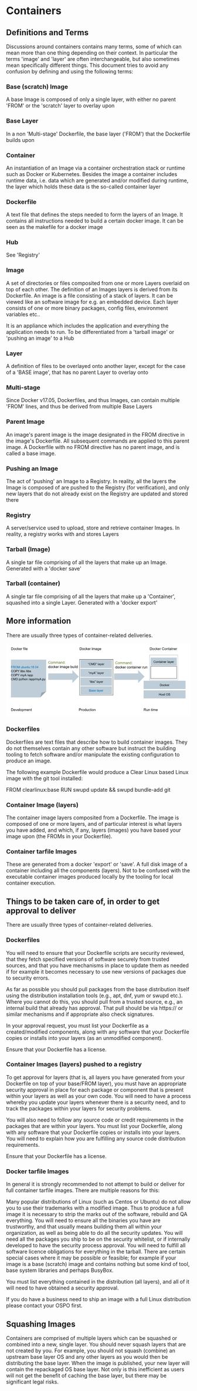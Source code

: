 # Containers

## Definitions and Terms

Discussions around containers contains many terms, some of which can mean more than one thing depending on their context. In particular the terms 'image' and 'layer' are often interchangeable, but also sometimes mean specifically different things. This document tries to avoid any confusion by defining and using the following terms:

### Base (scratch) Image
A base Image is composed of only a single layer, with either no parent 'FROM' or the 'scratch' layer to overlay upon

### Base Layer
In a non 'Multi-stage' Dockerfile, the base layer ('FROM') that the Dockerfile builds upon

### Container
An instantiation of an Image via a container orchestration stack or runtime such as Docker or Kubernetes. Besides the image a container includes runtime data, i.e. data which are generated and/or modified during runtime, the layer which holds these data is the so-called container layer

### Dockerfile
A text file that defines the steps needed to form the layers of an Image. It contains all instructions needed to build a certain docker image. It can be seen as the makefile for a docker image

### Hub
See 'Registry'

### Image
A set of directories or files composited from one or more Layers overlaid on top of each other. The definition of an Images layers is derived from its Dockerfile. An image is a file consisting of a stack of layers. It can be viewed like an software image for e.g. an embedded device. Each layer consists of one or more binary packages, config files, environment variables etc.. 

It is an appliance which includes the application and everything the application needs to run. To be differentiated from a 'tarball image' or 'pushing an image' to a Hub

### Layer
A definition of files to be overlayed onto another layer, except for the case of a 'BASE image', that has no parent Layer to overlay onto

### Multi-stage
Since Docker v17.05, Dockerfiles, and thus Images, can contain multiple 'FROM' lines, and thus be derived from multiple Base Layers

### Parent Image
An image's parent image is the image designated in the FROM directive in the image's Dockerfile. All subsequent commands are applied to this parent image. A Dockerfile with no FROM directive has no parent image, and is called a base image.

### Pushing an Image
The act of 'pushing' an Image to a Registry. In reality, all the layers the Image is composed of are pushed to the Registry (for verification), and only new layers that do not already exist on the Registry are updated and stored there

### Registry
A server/service used to upload, store and retrieve container Images. In reality, a registry works with and stores Layers

### Tarball (Image)
A single tar file comprising of all the layers that make up an Image. Generated with a 'docker save'

### Tarball (container)
A single tar file comprising of all the layers that make up a 'Container', squashed into a single Layer. Generated with a 'docker export'

## More information

There are usually three types of container-related deliveries.

![Relation-file-image-container](../docs/img/Relation-file-image-container.png)

### Dockerfiles

Dockerfiles are text files that describe how to build container images. They do not themselves contain any other software but instruct the building tooling to fetch software and/or manipulate the existing configuration to produce an image.

The following example Dockerfile would produce a Clear Linux based Linux image with the git tool installed:

FROM clearlinux:base
RUN swupd update && swupd bundle-add git

### Container Image (layers)

The container image layers composited from a Dockerfile. The image is composed of one or more layers, and of particular interest is what layers you have added, and which, if any, layers (images) you have based your image upon (the FROMs in your Dockerfile).

### Container tarfile Images

These are generated from a docker 'export' or 'save'. A full disk image of a container including all the components (layers).  Not to be confused with the executable container images produced locally by the tooling for local container execution.


## Things to be taken care of, in order to get approval to deliver

There are usually three types of container-related deliveries.

### Dockerfiles

You will need to ensure that your Dockerfile scripts are security reviewed, that they fetch specified versions of software securely from trusted sources, and that you have mechanisms in place to update them as needed if for example it becomes necessary to use new versions of packages due to security errors.

As far as possible you should pull packages from the base distribution itself using the distribution installation tools (e.g., apt, dnf, yum or swupd etc.). Where you cannot do this, you should pull from a trusted source, e.g., an internal build that already has approval. That pull should be via https:// or similar mechanisms and if appropriate also check signatures.

In your approval request, you must list your Dockerfile as a created/modified components, along with any software that your Dockerfile copies or installs into your layers (as an unmodified component).

Ensure that your Dockerfile has a license.

### Container Images (layers) pushed to a registry

To get approval for layers (that is, all layers you have generated from your Dockerfile on top of your base/FROM layer), you must have an appropriate security approval in place for each package or component that is present within your layers as well as your own code. You will need to have a process whereby you update your layers whenever there is a security need, and to track the packages within your layers for security problems.

You will also need to follow any source code or credit requirements in the packages that are within your layers. You must list your Dockerfile, along with any software that your Dockerfile copies or installs into your layers. You will need to explain how you are fulfilling any source code distribution requirements. 

Ensure that your Dockerfile has a license.

### Docker tarfile Images

In general it is strongly recommended to not attempt to build or deliver for full container tarfile images. There are multiple reasons for this:

Many popular distributions of Linux (such as Centos or Ubuntu) do not allow you to use their trademarks with a modified image. Thus to produce a full image it is necessary to strip the marks out of the software, rebuild and QA everything.
You will need to ensure all the binaries you have are trustworthy, and that usually means building them all within your organization, as well as being able to do all the security updates.
You will need all the packages you ship to be on the security whitelist, or if internally developed to have the security process approval.
You will need to fulfill all software licence obligations for everything in the tarball.
There are certain special cases where it may be possible or feasible; for example if your image is a base (scratch) image and contains nothing but some kind of tool, base system libraries and perhaps BusyBox.

You must list everything contained in the distribution (all layers), and all of it will need to have obtained a security approval.

If you do have a business need to ship an image with a full Linux distribution please contact your OSPO first.


## Squashing Images

Containers are comprised of multiple layers which can be squashed or combined into a new, single layer. You should never squash layers that are not created by you. For example, you should not squash (combine) an upstream base layer OS and any other layers as you would then be distributing the base layer. When the image is published, your new layer will contain the repackaged OS base layer. Not only is this inefficient as users will not get the benefit of caching the base layer, but there may be significant legal risks.

